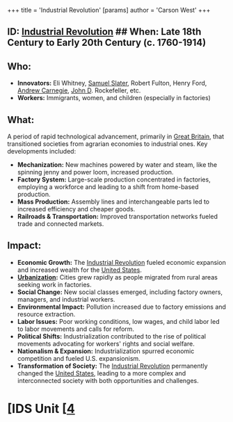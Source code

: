 +++
 title = 'Industrial Revolution'
[params]
	author = 'Carson West'
+++
## ID: [Industrial Revolution](./../industrial-revolution/) ## When:  Late 18th Century to Early 20th Century (c. 1760-1914) 
## Who: 
* **Innovators:** Eli Whitney, [Samuel Slater](./../samuel-slater/), Robert Fulton, Henry Ford, [Andrew Carnegie](./../andrew-carnegie/), [John D](./../john-d/). Rockefeller, etc.
* **Workers:**  Immigrants, women, and children (especially in factories)
## What: 
A period of rapid technological advancement, primarily in [Great Britain](./../great-britain/), that transitioned societies from agrarian economies to industrial ones. Key developments included:
* **Mechanization:**  New machines powered by water and steam, like the spinning jenny and power loom, increased production.
* **Factory System:**  Large-scale production concentrated in factories, employing a workforce and leading to a shift from home-based production.
* **Mass Production:** Assembly lines and interchangeable parts led to increased efficiency and cheaper goods.
* **Railroads & Transportation:**  Improved transportation networks fueled trade and connected markets.
## Impact: 
* **Economic Growth:**  The [Industrial Revolution](./../industrial-revolution/) fueled economic expansion and increased wealth for the [United States](./../united-states/).
* **[Urbanization](./../urbanization/):**  Cities grew rapidly as people migrated from rural areas seeking work in factories.
* **Social Change:**  New social classes emerged, including factory owners, managers, and industrial workers.
* **Environmental Impact:**  Pollution increased due to factory emissions and resource extraction. 
* **Labor Issues:**  Poor working conditions, low wages, and child labor led to labor movements and calls for reform.
* **Political Shifts:**  Industrialization contributed to the rise of political movements advocating for workers' rights and social welfare.
* **Nationalism & Expansion:**  Industrialization spurred economic competition and fueled U.S. expansionism. 
* **Transformation of Society:** The [Industrial Revolution](./../industrial-revolution/) permanently changed the [United States](./../united-states/), leading to a more complex and interconnected society with both opportunities and challenges. 

# [IDS Unit [[4](./../ids-unit-[[4/)